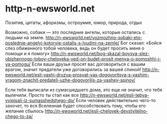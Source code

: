 # http-n-ewsworld.net
Позитив, цитаты, афоризмы, остроумие, юмор, природа, отдых

Возможно, собаки — это последние ангелы, которые остались с людьми на земле.
http://n-ewsworld.net/vozmozhno-sobaki-eto-poslednie-angelyi-kotoryie-ostalis-s-lyudmi-na-zemle/
Бог сказал: «Бойся слез обиженного тобой человека, ведь он будет просить меня о помощи и я помогу»
http://n-ewsworld.net/bog-skazal-boysya-slez-obizhennogo-toboy-cheloveka-ved-on-budet-prosit-menya-o-pomoshhi-i-ya-pomogu/
Если ваши друзья просят вас договориться с вашим врагом, значит предатели уже договорились за вашей спиной!
http://n-ewsworld.net/esli-vashi-druzya-prosyat-vas-dogovoritsya-s-vashim-vragom-znachit-predateli-uzhe-dogovorilis-za-vashey-spinoy/

Если тебя выписали из сумасшедшего дома, это еще не значит, что тебя вылечили. Просто ты стал как все
http://n-ewsworld.net/esli-tebya-vyipisali-iz-sumasshedshego-do/
Если человек действительно чего-то захочет, то вся Вселенная будет способствовать тому, чтобы его желание сбылось
http://n-ewsworld.net/esli-chelovek-deystvitelno-chego-to-za/
